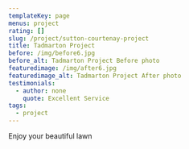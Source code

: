 ```yaml
---
templateKey: page
menus: project
rating: []
slug: /project/sutton-courtenay-project
title: Tadmarton Project
before: /img/before6.jpg
before_alt: Tadmarton Project Before photo
featuredimage: /img/after6.jpg
featuredimage_alt: Tadmarton Project After photo
testimonials:
  - author: none
    quote: Excellent Service
tags:
  - project
---
```

Enjoy your beautiful lawn
